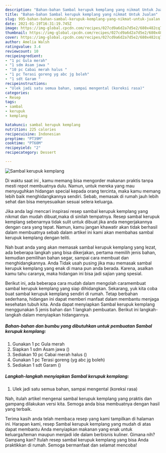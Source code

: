 ```yaml
---
description: "Bahan-bahan Sambal kerupuk kemplang yang nikmat Untuk Jualan"
title: "Bahan-bahan Sambal kerupuk kemplang yang nikmat Untuk Jualan"
slug: 995-bahan-bahan-sambal-kerupuk-kemplang-yang-nikmat-untuk-jualan
date: 2021-01-19T16:31:19.745Z
image: https://img-global.cpcdn.com/recipes/027cd9a6d2a7d5e2/680x482cq70/sambal-kerupuk-kemplang-foto-resep-utama.jpg
thumbnail: https://img-global.cpcdn.com/recipes/027cd9a6d2a7d5e2/680x482cq70/sambal-kerupuk-kemplang-foto-resep-utama.jpg
cover: https://img-global.cpcdn.com/recipes/027cd9a6d2a7d5e2/680x482cq70/sambal-kerupuk-kemplang-foto-resep-utama.jpg
author: Amelia Walsh
ratingvalue: 3.4
reviewcount: 10
recipeingredient:
- "1 pc Gula merah"
- "1 sdm Asam jawa "
- "10 pc Cabai merah halus "
- "1 pc Terasi goreng yg abc jg boleh"
- "1 sdt Garam "
recipeinstructions:
- "Ulek jadi satu semua bahan, sampai mengental (koreksi rasa)"
categories:
- Resep
tags:
- sambal
- kerupuk
- kemplang

katakunci: sambal kerupuk kemplang 
nutrition: 225 calories
recipecuisine: Indonesian
preptime: "PT39M"
cooktime: "PT60M"
recipeyield: "2"
recipecategory: Dessert

---
```



![Sambal kerupuk kemplang](https://img-global.cpcdn.com/recipes/027cd9a6d2a7d5e2/680x482cq70/sambal-kerupuk-kemplang-foto-resep-utama.jpg)

Di waktu  saat ini , kamu memang bisa mengorder makanan praktis tanpa mesti repot membuatnya dulu. Namun, untuk mereka yang mau menyuguhkan hidangan special kepada orang tercinta, maka kamu memang lebih baik menghidangkannya sendiri. Sebab, memasak di rumah jauh lebih sehat dan bisa menyesuaikan sesuai selera keluarga.

Jika anda lagi mencari inspirasi resep sambal kerupuk kemplang yang nikmat dan mudah dibuat,maka di sinilah tempatnya. Resep sambal kerupuk kemplang  sebenarnya tidak sulit untuk dibuat jika anda mengerjakannya dengan cara yang tepat. Namun, kamu jangan khawatir akan tidak berhasil dalam membuatnya 
sebab dalam artikel ini kami akan membahas sambal kerupuk kemplang dengan teliti.  



Nah buat anda yang akan memasak sambal kerupuk kemplang yang lezat, ada beberapa langkah yang bisa dikerjakan, pertama memilih jenis bahan, kemudian pemilihan bahan segar, sampai cara membuat dan menghidangkannya. Anda Tidak usah pusing jika mau memasak sambal kerupuk kemplang yang enak di mana pun anda berada. Karena, asalkan kamu  tahu caranya, maka hidangan ini bisa jadi sajian yang spesial.

Berikut ini, ada beberapa cara mudah dalam mengolah caramembuat sambal kerupuk kemplang yang siap dihidangkan. Sekarang, yuk kita coba buat sambal kerupuk kemplang sendiri di rumah. Tetap berbahan sederhana, hidangan ini dapat memberi manfaat dalam membantu menjaga kesehatan tubuh kita. Anda dapat menyiapkan Sambal kerupuk kemplang menggunakan 5 jenis bahan dan 1 langkah pembuatan. Berikut ini langkah-langkah dalam menyiapkan hidangannya.

<!--inarticleads1-->

##### Bahan-bahan dan bumbu yang dibutuhkan untuk pembuatan Sambal kerupuk kemplang:

1. Gunakan 1 pc Gula merah
1. Siapkan 1 sdm Asam jawa ()
1. Sediakan 10 pc Cabai merah halus ()
1. Gunakan 1 pc Terasi goreng (yg abc jg boleh)
1. Sediakan 1 sdt Garam ()




<!--inarticleads2-->

##### Langkah-langkah menyiapkan Sambal kerupuk kemplang:

1. Ulek jadi satu semua bahan, sampai mengental (koreksi rasa)




Nah, itulah artikel mengenai  sambal kerupuk kemplang  yang praktis dan gampang dilakukan versi kita. Semoga anda bisa membuatnya dengan hasil yang terbaik. 

Terima kasih anda telah membaca resep yang kami tampilkan di halaman ini. Harapan kami, resep  Sambal kerupuk kemplang yang mudah di atas dapat membantu Anda menyiapkan makanan yang enak untuk keluarga/teman maupun menjadi ide dalam berbisnis kuliner. Gimana nih? Gampang kan? Itulah resep sambal kerupuk kemplang yang bisa Anda praktikkan di rumah. Semoga bermanfaat dan selamat mencoba!

